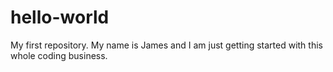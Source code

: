 # hello-world
My first repository.
My name is James and I am just getting started with this whole coding business.
